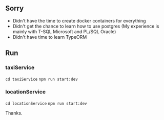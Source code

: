 
## Sorry

- Didn't have the time to create docker containers for everything
- Didn't get the chance to learn how to use postgres (My experience is mainly with T-SQL Microsoft and PL/SQL Oracle)
- Didn't have time to learn TypeORM

## Run

### taxiService

`cd taxiService`
`npm run start:dev`

### locationService

`cd locationService`
`npm run start:dev`

Thanks.
